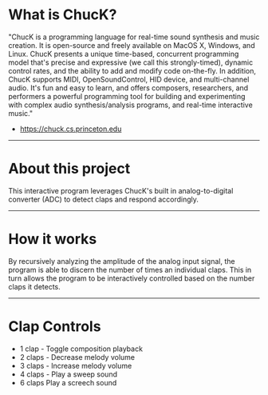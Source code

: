 # What is ChucK?
"ChucK is a programming language for real-time sound synthesis and music creation. It is open-source and freely available on MacOS X, Windows, and Linux. ChucK presents a unique time-based, concurrent programming model that's precise and expressive (we call this strongly-timed), dynamic control rates, and the ability to add and modify code on-the-fly. In addition, ChucK supports MIDI, OpenSoundControl, HID device, and multi-channel audio. It's fun and easy to learn, and offers composers, researchers, and performers a powerful programming tool for building and experimenting with complex audio synthesis/analysis programs, and real-time interactive music."
- https://chuck.cs.princeton.edu
---
# About this project

This interactive program leverages ChucK's built in analog-to-digital converter (ADC) to detect claps and respond accordingly.

---
# How it works
By recursively analyzing the amplitude of the analog input signal, the program is able to discern the number of times an individual claps.
This in turn allows the program to be interactively controlled based on the number claps it detects.  

---
# Clap Controls 
- 1 clap - Toggle composition playback
- 2 claps - Decrease melody volume
- 3 claps - Increase melody volume
- 4 claps - Play a sweep sound
- 6 claps Play a screech sound
